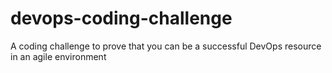 # devops-coding-challenge
A coding challenge to prove that you can be a successful DevOps resource in an agile environment
